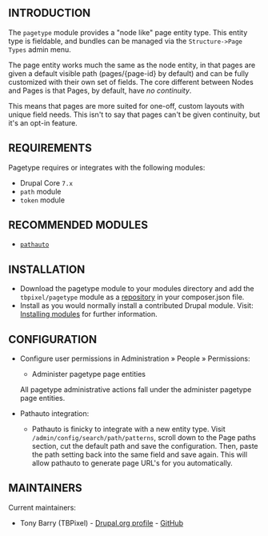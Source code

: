 ## INTRODUCTION

The `pagetype` module provides a "node like" page entity type. This entity type is fieldable, and bundles can be managed via the `Structure->Page Types` admin menu.

The page entity works much the same as the node entity, in that pages are given a default visible path (pages/{page-id} by default) and can be fully customized with their own set of fields. The core different between Nodes and Pages is that Pages, by default, have *no continuity*.

This means that pages are more suited for one-off, custom layouts with unique field needs. This isn't to say that pages can't be given continuity, but it's an opt-in feature.


## REQUIREMENTS

Pagetype requires or integrates with the following modules:

 - Drupal Core `7.x`
 - `path` module
 - `token` module


## RECOMMENDED MODULES

 - [`pathauto`](https://www.drupal.org/project/pathauto)


## INSTALLATION

 - Download the pagetype module to your modules directory and add the `tbpixel/pagetype` module as a [repository](https://getcomposer.org/doc/05-repositories.md#path) in your composer.json file.
 - Install as you would normally install a contributed Drupal module. Visit:
   [Installing modules](https://drupal.org/documentation/install/modules-themes/modules-7)
   for further information.


## CONFIGURATION

  - Configure user permissions in Administration » People » Permissions:

    - Administer pagetype page entities

     All pagetype administrative actions fall under the administer pagetype page entities.

  - Pathauto integration:

    - Pathauto is finicky to integrate with a new entity type. Visit `/admin/config/search/path/patterns`, scroll down to the Page paths section, cut the default path and save the configuration. Then, paste the path setting back into the same field and save again. This will allow pathauto to generate page URL's for you automatically.



## MAINTAINERS

Current maintainers:

 - Tony Barry (TBPixel) - [Drupal.org profile](https://www.drupal.org/u/tbpixel) - [GitHub](https://github.com/TBPixel)
